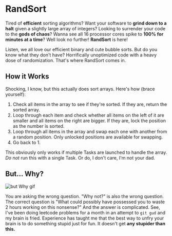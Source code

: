 # RandSort

Tired of **efficient** sorting algorithms? Want your software to **grind down to a halt** given a 
slightly large array of integers? Looking to surrender your code to the **gods of chaos**? Wanna 
see all 16 processor cores spike to **100% for minutes at a time**? Well look no further! 
**RandSort** is here!

Listen, we all love our efficient binary and cute bubble sorts. But do you know what they don't 
have? Horrifically unoptimized code with a heavy dose of randomization. That's where RandSort comes 
in. 

## How it Works

Shocking, I know, but this actually does sort arrays. Here's how (brace yourself): 

1. Check all items in the array to see if they're sorted. If they are, return the sorted array.
2. Loop through each item and check whether all items on the left of it are smaller and all 
items on the right are bigger. If they are, lock the position as the number is sorted.
3. Loop through all items in the array and swap each one with another from a random position. Only 
unlocked positions are available for swapping.
4. Go back to 1.

This obviously only works if multiple Tasks are launched to handle the array. *Do not* run this with 
a single Task. Or do, I don't care, I'm not your dad.

## But... Why?

![but Why gif](https://giphy.com/embed/s239QJIh56sRW)

You are asking the wrong question. "Why not?" is also the wrong question. The correct question is "What 
could possibly have possessed you to waste 2 hours working on this nonsense?" And the answer is complicated. 
See, I've been doing leetcode problems for a month in an attempt to `git gud` and my brain is fried. Experience 
has taught me that the best way to unfry your brain is to do something stupid just for fun. It doesn't get 
**any stupider than this.**